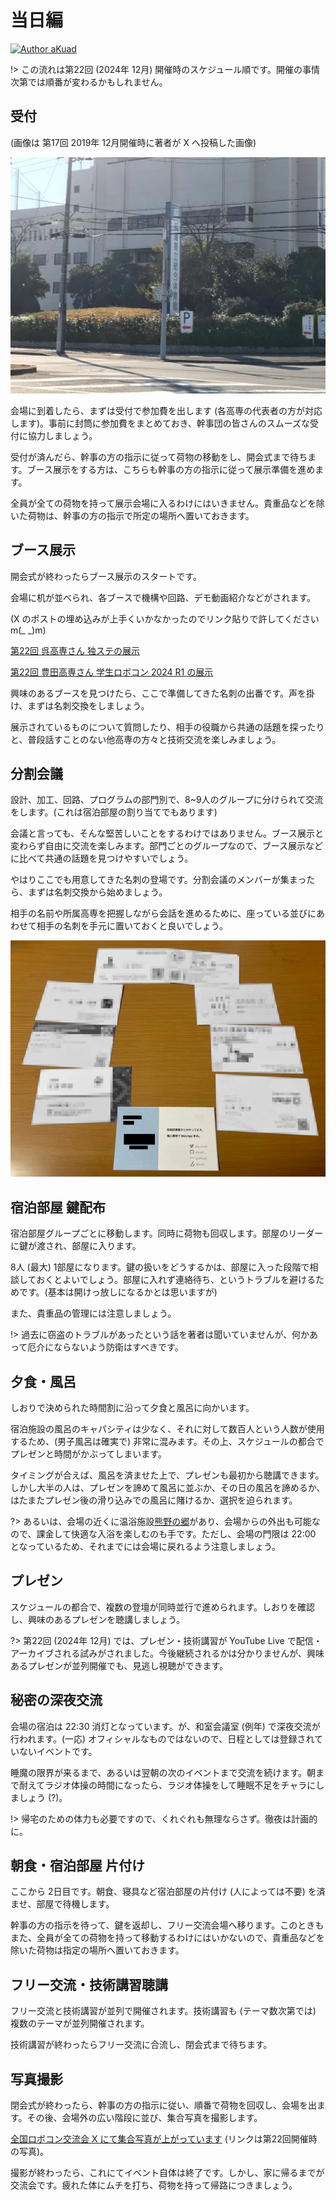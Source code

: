 # 当日編

[![Author aKuad](https://img.shields.io/badge/Author-aKuad-blue?logo=github)](https://github.com/aKuad)

!> この流れは第22回 (2024年 12月) 開催時のスケジュール順です。開催の事情次第では順番が変わるかもしれません。

## 受付

(画像は 第17回 2019年 12月開催時に著者が X へ投稿した画像)

![会場 外観](./meeting_media/venue.webp ":size=500")

会場に到着したら、まずは受付で参加費を出します (各高専の代表者の方が対応します)。事前に封筒に参加費をまとめておき、幹事団の皆さんのスムーズな受付に協力しましょう。

受付が済んだら、幹事の方の指示に従って荷物の移動をし、開会式まで待ちます。ブース展示をする方は、こちらも幹事の方の指示に従って展示準備を進めます。

全員が全ての荷物を持って展示会場に入るわけにはいきません。貴重品などを除いた荷物は、幹事の方の指示で所定の場所へ置いておきます。

## ブース展示

開会式が終わったらブース展示のスタートです。

会場に机が並べられ、各ブースで機構や回路、デモ動画紹介などがされます。

(X のポストの埋め込みが上手くいかなかったのでリンク貼りで許してください m(\_ \_)m)

[第22回 呉高専さん 独ステの展示](https://x.com/zenrobo_info/status/1867812918903157045)

[第22回 豊田高専さん 学生ロボコン 2024 R1 の展示](https://x.com/zenrobo_info/status/1867812633547874593)

興味のあるブースを見つけたら、ここで準備してきた名刺の出番です。声を掛け、まずは名刺交換をしましょう。

展示されているものについて質問したり、相手の役職から共通の話題を探ったりと、普段話すことのない他高専の方々と技術交流を楽しみましょう。

## 分割会議

設計、加工、回路、プログラムの部門別で、8~9人のグループに分けられて交流をします。(これは宿泊部屋の割り当てでもあります)

会議と言っても、そんな堅苦しいことをするわけではありません。ブース展示と変わらず自由に交流を楽しみます。部門ごとのグループなので、ブース展示などに比べて共通の話題を見つけやすいでしょう。

やはりここでも用意してきた名刺の登場です。分割会議のメンバーが集まったら、まずは名刺交換から始めましょう。

相手の名前や所属高専を把握しながら会話を進めるために、座っている並びにあわせて相手の名刺を手元に置いておくと良いでしょう。

![分割会議 名刺](./meeting_media/division-meeting.webp ":size=500")

## 宿泊部屋 鍵配布

宿泊部屋グループごとに移動します。同時に荷物も回収します。部屋のリーダーに鍵が渡され、部屋に入ります。

8人 (最大) 1部屋になります。鍵の扱いをどうするかは、部屋に入った段階で相談しておくとよいでしょう。部屋に入れず連絡待ち、というトラブルを避けるためです。(基本は開けっ放しになるかとは思いますが)

また、貴重品の管理には注意しましょう。

!> 過去に窃盗のトラブルがあったという話を著者は聞いていませんが、何かあって厄介にならないよう防衛はすべきです。

## 夕食・風呂

しおりで決められた時間割に沿って夕食と風呂に向かいます。

宿泊施設の風呂のキャパシティは少なく、それに対して数百人という人数が使用するため、(男子風呂は確実で) 非常に混みます。その上、スケジュールの都合でプレゼンと時間がかぶってしまいます。

タイミングが合えば、風呂を済ませた上で、プレゼンも最初から聴講できます。しかし大半の人は、プレゼンを諦めて風呂に並ぶか、その日の風呂を諦めるか、はたまたプレゼン後の滑り込みでの風呂に賭けるか、選択を迫られます。

?> あるいは、会場の近くに温浴施設[熊野の郷](https://www.kumano-no-sato.com/naruohama/)があり、会場からの外出も可能なので、課金して快適な入浴を楽しむのも手です。ただし、会場の門限は 22:00 となっているため、それまでには会場に戻れるよう注意しましょう。

## プレゼン

スケジュールの都合で、複数の登壇が同時並行で進められます。しおりを確認し、興味のあるプレゼンを聴講しましょう。

?> 第22回 (2024年 12月) では、プレゼン・技術講習が YouTube Live で配信・アーカイブされる試みがされました。今後継続されるかは分かりませんが、興味あるプレゼンが並列開催でも、見逃し視聴ができます。

## 秘密の深夜交流

会場の宿泊は 22:30 消灯となっています。が、和室会議室 (例年) で深夜交流が行われます。(一応) オフィシャルなものではないので、日程としては登録されていないイベントです。

睡魔の限界が来るまで、あるいは翌朝の次のイベントまで交流を続けます。朝まで耐えてラジオ体操の時間になったら、ラジオ体操をして睡眠不足をチャラにしましょう (?)。

!> 帰宅のための体力も必要ですので、くれぐれも無理ならさず。徹夜は計画的に。

## 朝食・宿泊部屋 片付け

ここから 2日目です。朝食、寝具など宿泊部屋の片付け (人によっては不要) を済ませ、部屋で待機します。

幹事の方の指示を待って、鍵を返却し、フリー交流会場へ移ります。このときもまた、全員が全ての荷物を持って移動するわけにはいかないので、貴重品などを除いた荷物は指定の場所へ置いておきます。

## フリー交流・技術講習聴講

フリー交流と技術講習が並列で開催されます。技術講習も (テーマ数次第では) 複数のテーマが並列開催されます。

技術講習が終わったらフリー交流に合流し、閉会式まで待ちます。

## 写真撮影

閉会式が終わったら、幹事の方の指示に従い、順番で荷物を回収し、会場を出ます。その後、会場外の広い階段に並び、集合写真を撮影します。

[全国ロボコン交流会 X にて集合写真が上がっています](https://x.com/zenrobo_info/status/1868861196730089547) (リンクは第22回開催時の写真)。

撮影が終わったら、これにてイベント自体は終了です。しかし、家に帰るまでが交流会です。疲れた体にムチを打ち、荷物を持って帰路につきましょう。
